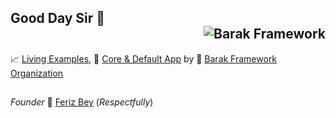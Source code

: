 ## Good Day Sir  👋 <div align="right"> <img src="https://komarev.com/ghpvc/?username=barak-framework&label=Profile%20views&color=ef9141&style=flat" alt="Barak Framework" /> </div>


:chart_with_upwards_trend:	 [Living Examples](https://github.com/Barak-Framework-Projects), 
:orange_book: [Core & Default App](https://github.com/barak-framework/barak) 
by 
:briefcase:	 [Barak Framework Organization](https://github.com/barak-framework/barak-framework)  

##

*Founder* :circus_tent:	[Feriz Bey](https://github.com/feriz-bey) (*Respectfully*)

